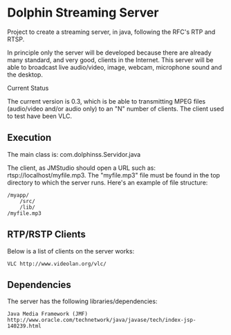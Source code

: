 Dolphin Streaming Server
========================

Project to create a streaming server, in java, following the RFC's RTP and RTSP.

In principle only the server will be developed because there are already many standard, and very good, clients in the Internet. This server will be able to broadcast live audio/video, image, webcam, microphone sound and the desktop.

Current Status

The current version is 0.3, which is be able to transmitting MPEG files (audio/video and/or audio only) to an "N" number of clients. The client used to test have been VLC.

Execution
---------

The main class is: com.dolphinss.Servidor.java

The client, as JMStudio should open a URL such as: rtsp://localhost/myfile.mp3. The "myfile.mp3" file must be found in the top directory to which the server runs. Here's an example of file structure:

    /myapp/
        /src/
        /lib/ 
    /myfile.mp3 

RTP/RSTP Clients
----------------

Below is a list of clients on the server works:

    VLC http://www.videolan.org/vlc/

Dependencies
------------

The server has the following libraries/dependencies:

    Java Media Framework (JMF) http://www.oracle.com/technetwork/java/javase/tech/index-jsp-140239.html 
